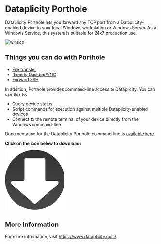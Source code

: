 # Dataplicity Porthole
Dataplicity Porthole lets you forward any TCP port from a Dataplicity-enabled device to your local Windows workstation or Windows Server.  As a Windows Service, this system is suitable for 24x7 production use.

![winscp](https://image.ibb.co/gbyVkG/5d95061_winscp.png)


## Things you can do with Porthole
- [File transfer](http://docs.dataplicity.com/v1.0/docs/file-transfer-via-porthole)
- [Remote Desktop/VNC](http://docs.dataplicity.com/v1.0/docs/remote-desktop-via-porthole)
- [Forward SSH](http://docs.dataplicity.com/v1.0/docs/redirect-tcp-ports-over-the-internet)

In addition, Porthole provides command-line access to Dataplicity.  You can use this to:
- Query device status
- Script commands for execution against multiple Dataplicity-enabled devices
- Connect to the remote terminal of your device directly from the Windows command-line.

Documentation for the Dataplicity Porthole command-line is [available here](http://docs.dataplicity.com/v1.0/docs/command-line-interface).

**Click on the icon below to download:**

[![Download icon](/docs/download_icon.png?raw=true)](https://github.com/wildfoundry/dataplicity-porthole-releases/raw/master/1.23.22.4/DataplicityPortholeSetup.msi)

## More information
For more information, visit https://www.dataplicity.com/.
